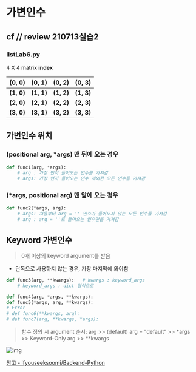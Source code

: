 # 가변인수

## cf // review 210713실습2

### listLab6.py

4 X 4 matrix **index**

| **(0, 0)** | **(0, 1)** | **(0, 2)** | **(0, 3)** |
| ---------- | ---------- | ---------- | ---------- |
| **(1, 0)** | **(1, 1)** | **(1, 2)** | **(1, 3)** |
| **(2, 0)** | **(2, 1)** | **(2, 2)** | **(2, 3)** |
| **(3, 0)** | **(3, 1)** | **(3, 2)** | **(3, 3)** |



## 가변인수 위치

### (positional arg, *args) 맨 뒤에 오는 경우

```python
def func1(arg, *args):	
    # arg : 가장 먼저 들어오는 인수를 가져감
    # args: 가장 먼저 들어오는 인수 제외한 모든 인수를 가져감
```

### (*args, positional arg) 맨 앞에 오는 경우

```python
def func2(*args, arg):
    # args: 처음부터 arg = '' 인수가 들어오지 않는 모든 인수를 가져감
    # arg : arg = ''로 들어오는 인수만을 가져감
```



## Keyword 가변인수

> 0개 이상의 keyword argument를 받음

* 단독으로 사용하지 않는 경우, 가장 마지막에 와야함

```python
def func3(arg, **kwargs):	# kwargs : keyword_args
	# keyword_args : dict 형식으로

def func4(arg, *args, **kwargs):
def func5(*args, arg, **kwargs):    
# Error
# def func6(**kwargs, arg):
# def func7(arg, **kwargs, *args):
```

> 함수 정의 시 argument 순서:
> arg >> (default) arg = "default" >> *args >> Keyword-Only arg >> **kwargs

![img](C:/Users/hajae/OneDrive/%EB%B0%94%ED%83%95%20%ED%99%94%EB%A9%B4/TIL/images_file/image.png)

[참고 - ifyouseeksoomi/Backend-Python](https://velog.io/@ifyouseeksoomi/Backend-Python-%EA%B0%80%EB%B3%80-%EC%9D%B8%EC%88%98args%EC%99%80-%ED%82%A4%EC%9B%8C%EB%93%9C-%EC%9D%B8%EC%88%98kwargs)

